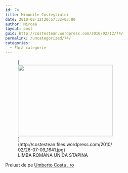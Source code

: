 ```yaml
---
id: 74
title: Minunile Costeştiului
date: 2010-02-12T20:57:32+03:00
author: Mircea
layout: post
guid: http://costestean.wordpress.com/2010/02/12/74/
permalink: /uncategorized/74/
categories:
  - Fără categorie
---
```

<figure id="attachment_73" aria-describedby="caption-attachment-73" style="width: 300px" class="wp-caption alignnone">[<img src="http://costestean.files.wordpress.com/2010/02/26-07-09_1641.jpg?w=300" alt="" title="LIMBA ROMANA " width="300" height="225" class="size-medium wp-image-73" srcset="http://costestitv.ddev.local/wp-content/uploads/2010/02/26-07-09_1641.jpg 1600w, http://costestitv.ddev.local/wp-content/uploads/2010/02/26-07-09_1641-300x225.jpg 300w, http://costestitv.ddev.local/wp-content/uploads/2010/02/26-07-09_1641-1024x768.jpg 1024w, http://costestitv.ddev.local/wp-content/uploads/2010/02/26-07-09_1641-624x468.jpg 624w" sizes="(max-width: 300px) 100vw, 300px" />](http://costestean.files.wordpress.com/2010/02/26-07-09_1641.jpg)<figcaption id="caption-attachment-73" class="wp-caption-text">LIMBA ROMANA UNICA STAPINA</figcaption></figure> 

Preluat de pe [Umberto Costa . ro](http://umbertocosta.wordpress.com/2009/07/26/minune-in-costesti-din-nou/)